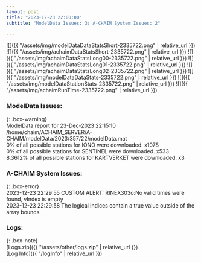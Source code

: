 ```yaml
---
layout: post
title: "2023-12-23 22:00:00"
subtitle: "ModelData Issues: 3; A-CHAIM System Issues: 2"

---
```


![]({{ "/assets/img/modelDataDataStatsShort-2335722.png" | relative_url }})
![]({{ "/assets/img/achaimDataStatsShort-2335722.png" | relative_url }})
![]({{ "/assets/img/achaimDataStatsLong00-2335722.png" | relative_url }})
![]({{ "/assets/img/achaimDataStatsLong01-2335722.png" | relative_url }})
![]({{ "/assets/img/achaimDataStatsLong02-2335722.png" | relative_url }})
![]({{ "/assets/img/modelDataDataStats-2335722.png" | relative_url }})
![]({{ "/assets/img/modelDataStationStats-2335722.png" | relative_url }})
![]({{ "/assets/img/achaimRunTime-2335722.png" | relative_url }})


### ModelData Issues:  
  
{: .box-warning}  
 ModelData report for 23-Dec-2023 22:15:10   
 /home/chaim/ACHAIM_SERVER/A-CHAIM/modelData/2023/357/22/modelData.mat   
 0% of all possible stations for IONO were downloaded. x1078   
 0% of all possible stations for SENTINEL were downloaded. x533   
 8.3612% of all possible stations for KARTVERKET were downloaded. x3   
  
### A-CHAIM System Issues:  
  
{: .box-error}  
2023-12-23 22:29:55 CUSTOM ALERT: RINEX303o:No valid times were found, vIndex is empty  
2023-12-23 22:29:58 The logical indices contain a true value outside of the array bounds.  

### Logs:  
  
{: .box-note}  
[Logs.zip]({{ "/assets/other/logs.zip" | relative_url }})  
[Log Info]({{ "/logInfo" | relative_url }})  
